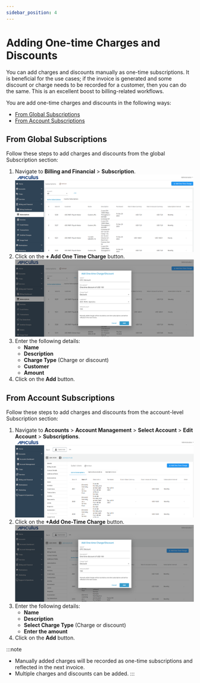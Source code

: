 ```yaml
---
sidebar_position: 4
---
```

# Adding One-time Charges and Discounts

You can add charges and discounts manually as one-time subscriptions. It is beneficial for the use cases; if the invoice is generated and some discount or charge needs to be recorded for a customer, then you can do the same. This is an excellent boost to billing-related workflows.

You are add one-time charges and discounts in the following ways:
- [From Global Subscriptions](#from-global-subscriptions)
- [From Account Subscriptions](#from-account-subscriptions)
## From Global Subscriptions

Follow these steps to add charges and discounts from the global Subscription section:

1. Navigate to **Billing and Financial** > **Subscription**.![From Global Subscriptions](img/FromGlobalSubscriptions.png)
2. Click on the **+ Add One Time Charge** button.![Adding One-time Charges and Discounts](img/AddingOne-timeChargesandDiscounts.png)
3. Enter the following details:
    - **Name** 
    - **Description**
    - **Charge Type** (Charge or discount)
    - **Customer**
    - **Amount**
4. Click on the **Add** button.
## From Account Subscriptions

Follow these steps to add charges and discounts from the account-level Subscription section:

1. Navigate to **Accounts** > **Account Management** > **Select Account** > **Edit Account** > **Subscriptions**.![Adding One-time Charges and Discounts from Account Subscription](img/AddingOne-timeChargesandDiscounts2.png)
2. Click on the **+Add One-Time Charge** button.![Adding One-time Charges and Discounts](img/AddingOne-timeChargesandDiscounts3.png)
3. Enter the following details:
    - **Name** 
    - **Description**
    - **Select Charge Type** (Charge or discount)
    - **Enter the amount**
4. Click on the **Add** button.

:::note
- Manually added charges will be recorded as one-time subscriptions and reflected in the next invoice.
- Multiple charges and discounts can be added.
:::





